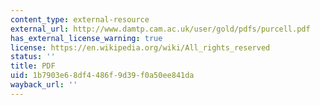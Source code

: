 ```yaml
---
content_type: external-resource
external_url: http://www.damtp.cam.ac.uk/user/gold/pdfs/purcell.pdf
has_external_license_warning: true
license: https://en.wikipedia.org/wiki/All_rights_reserved
status: ''
title: PDF
uid: 1b7903e6-8df4-486f-9d39-f0a50ee841da
wayback_url: ''
---
```

